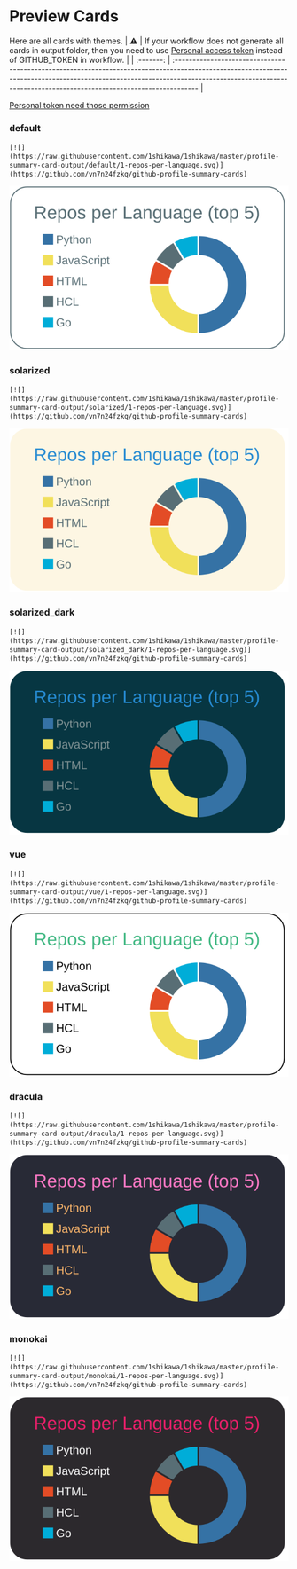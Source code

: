 
# Preview Cards

Here are all cards with themes.
| :warning: | If your workflow does not generate all cards in output folder, then you need to use [Personal access token](https://docs.github.com/en/actions/configuring-and-managing-workflows/creating-and-storing-encrypted-secrets) instead of GITHUB_TOKEN in workflow. |
| :-------: | :------------------------------------------------------------------------------------------------------------------------------------------------------------------------------------------------------------------------------------------------ |

[Personal token need those permission](https://github.com/vn7n24fzkq/github-profile-summary-cards/wiki/Personal-access-token-permissions)


### default


```
[![](https://raw.githubusercontent.com/1shikawa/1shikawa/master/profile-summary-card-output/default/1-repos-per-language.svg)](https://github.com/vn7n24fzkq/github-profile-summary-cards)
```
![](https://raw.githubusercontent.com/1shikawa/1shikawa/master/profile-summary-card-output/default/1-repos-per-language.svg)


### solarized


```
[![](https://raw.githubusercontent.com/1shikawa/1shikawa/master/profile-summary-card-output/solarized/1-repos-per-language.svg)](https://github.com/vn7n24fzkq/github-profile-summary-cards)
```
![](https://raw.githubusercontent.com/1shikawa/1shikawa/master/profile-summary-card-output/solarized/1-repos-per-language.svg)


### solarized_dark


```
[![](https://raw.githubusercontent.com/1shikawa/1shikawa/master/profile-summary-card-output/solarized_dark/1-repos-per-language.svg)](https://github.com/vn7n24fzkq/github-profile-summary-cards)
```
![](https://raw.githubusercontent.com/1shikawa/1shikawa/master/profile-summary-card-output/solarized_dark/1-repos-per-language.svg)


### vue


```
[![](https://raw.githubusercontent.com/1shikawa/1shikawa/master/profile-summary-card-output/vue/1-repos-per-language.svg)](https://github.com/vn7n24fzkq/github-profile-summary-cards)
```
![](https://raw.githubusercontent.com/1shikawa/1shikawa/master/profile-summary-card-output/vue/1-repos-per-language.svg)


### dracula


```
[![](https://raw.githubusercontent.com/1shikawa/1shikawa/master/profile-summary-card-output/dracula/1-repos-per-language.svg)](https://github.com/vn7n24fzkq/github-profile-summary-cards)
```
![](https://raw.githubusercontent.com/1shikawa/1shikawa/master/profile-summary-card-output/dracula/1-repos-per-language.svg)


### monokai


```
[![](https://raw.githubusercontent.com/1shikawa/1shikawa/master/profile-summary-card-output/monokai/1-repos-per-language.svg)](https://github.com/vn7n24fzkq/github-profile-summary-cards)
```
![](https://raw.githubusercontent.com/1shikawa/1shikawa/master/profile-summary-card-output/monokai/1-repos-per-language.svg)

